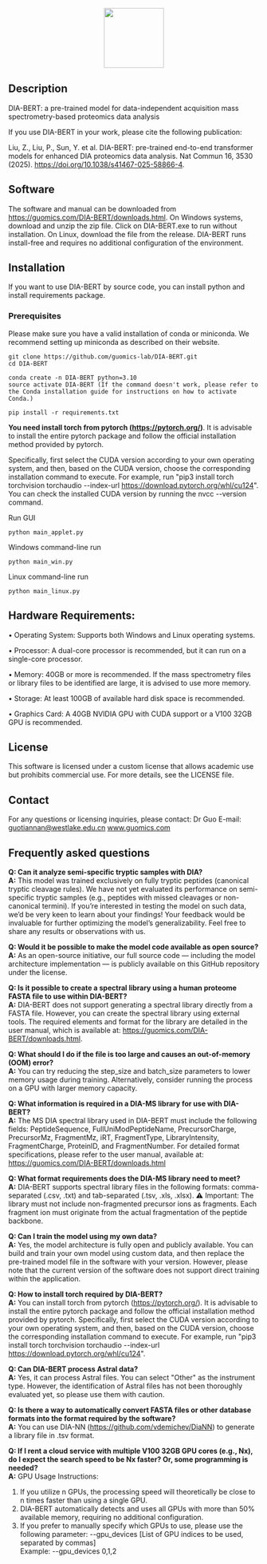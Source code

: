 
<p align="center" style="margin-bottom: 0px !important;">
  <img src=https://github.com/user-attachments/assets/18c5aebc-ae64-4fa4-8952-2dd5c5abc90a width="120" height="120">
</p>

## Description
DIA-BERT: a pre-trained model for data-independent acquisition mass spectrometry-based proteomics data analysis

If you use DIA-BERT in your work, please cite the following publication:

Liu, Z., Liu, P., Sun, Y. et al. DIA-BERT: pre-trained end-to-end transformer models for enhanced DIA proteomics data analysis. Nat Commun 16, 3530 (2025). https://doi.org/10.1038/s41467-025-58866-4.

## Software
The software and manual can be downloaded from https://guomics.com/DIA-BERT/downloads.html.
On Windows systems, download and unzip the zip file. Click on DIA-BERT.exe to run without installation. 
On Linux, download the file from the release. DIA-BERT runs install-free and requires no additional configuration of the environment. 

## Installation
If you want to use DIA-BERT by source code, you can install python and install requirements package.

### Prerequisites
Please make sure you have a valid installation of conda or miniconda. We recommend setting up miniconda as described on their website.

```shell
git clone https://github.com/guomics-lab/DIA-BERT.git
cd DIA-BERT
```

```shell
conda create -n DIA-BERT python=3.10
source activate DIA-BERT (If the command doesn't work, please refer to the Conda installation guide for instructions on how to activate Conda.)
```

```shell
pip install -r requirements.txt
```


**You need install torch from pytorch (https://pytorch.org/)**. It is advisable to install the entire pytorch package and follow the official installation method provided by pytorch.

Specifically, first select the CUDA version according to your own operating system, and then, based on the CUDA version, choose the corresponding installation command to execute. For example, run "pip3 install torch torchvision torchaudio --index-url https://download.pytorch.org/whl/cu124". You can check the installed CUDA version by running the nvcc --version command.


Run GUI
```shell
python main_applet.py
```

Windows command-line run
```shell
python main_win.py

```
Linux command-line run
```shell
python main_linux.py
```

## Hardware Requirements:
•	Operating System: Supports both Windows and Linux operating systems.

•	Processor: A dual-core processor is recommended, but it can run on a single-core processor.

•	Memory: 40GB or more is recommended. If the mass spectrometry files or library files to be identified are large, it is advised to use more memory.

•	Storage: At least 100GB of available hard disk space is recommended.

•	Graphics Card: A 40GB NVIDIA GPU with CUDA support or a V100 32GB GPU is recommended.

## License
This software is licensed under a custom license that allows academic use but prohibits commercial use. For more details, see the LICENSE file.

## Contact
For any questions or licensing inquiries, please contact:
Dr Guo
E-mail: guotiannan@westlake.edu.cn
www.guomics.com


## Frequently asked questions
**Q: Can it analyze semi-specific tryptic samples with DIA?**  
**A:** This model was trained exclusively on fully tryptic peptides (canonical tryptic cleavage rules). We have not yet evaluated its performance on semi-specific tryptic samples (e.g., peptides with missed cleavages or non-canonical termini).
If you’re interested in testing the model on such data, we’d be very keen to learn about your findings! Your feedback would be invaluable for further optimizing the model’s generalizability. Feel free to share any results or observations with us.

**Q: Would it be possible to make the model code available as open source?**  
**A:** As an open-source initiative, our full source code — including the model architecture implementation — is publicly available on this GitHub repository under the license.

**Q: Is it possible to create a spectral library using a human proteome FASTA file to use within DIA-BERT?**  
**A:** DIA-BERT does not support generating a spectral library directly from a FASTA file. However, you can create the spectral library using external tools. The required elements and format for the library are detailed in the user manual, which is available at: https://guomics.com/DIA-BERT/downloads.html.

**Q: What should I do if the file is too large and causes an out-of-memory (OOM) error?**  
**A:** You can try reducing the step_size and batch_size parameters to lower memory usage during training. Alternatively, consider running the process on a GPU with larger memory capacity.

**Q: What information is required in a DIA-MS library for use with DIA-BERT?**  
**A:** The MS DIA spectral library used in DIA-BERT must include the following fields: PeptideSequence, FullUniModPeptideName, PrecursorCharge, PrecursorMz, FragmentMz, iRT, FragmentType, LibraryIntensity, FragmentCharge, ProteinID, and FragmentNumber.
For detailed format specifications, please refer to the user manual, available at: https://guomics.com/DIA-BERT/downloads.html

**Q: What format requirements does the DIA-MS library need to meet?**  
**A:** DIA-BERT supports spectral library files in the following formats: comma-separated (.csv, .txt) and tab-separated (.tsv, .xls, .xlsx).
⚠️ Important: The library must not include non-fragmented precursor ions as fragments. Each fragment ion must originate from the actual fragmentation of the peptide backbone.

**Q: Can I train the model using my own data?**  
**A:** Yes, the model architecture is fully open and publicly available. You can build and train your own model using custom data, and then replace the pre-trained model file in the software with your version.
However, please note that the current version of the software does not support direct training within the application.

**Q: How to install torch required by DIA-BERT?**  
**A:** You can install torch from pytorch (https://pytorch.org/). It is advisable to install the entire pytorch package and follow the official installation method provided by pytorch. Specifically, first select the CUDA version according to your own operating system, and then, based on the CUDA version, choose the corresponding installation command to execute. For example, run "pip3 install torch torchvision torchaudio --index-url https://download.pytorch.org/whl/cu124".

**Q: Can DIA-BERT process Astral data?**  
**A:** Yes, it can process Astral files. You can select "Other" as the instrument type. However, the identification of Astral files has not been thoroughly evaluated yet, so please use them with caution.

**Q: Is there a way to automatically convert FASTA files or other database formats into the format required by the software?**  
**A:** You can use DIA-NN (https://github.com/vdemichev/DiaNN) to generate a library file in .tsv format.

**Q: If I rent a cloud service with multiple V100 32GB GPU cores (e.g., Nx), do I expect the search speed to be Nx faster? Or, some programming is needed?**  
**A:** GPU Usage Instructions:  
1. If you utilize n GPUs, the processing speed will theoretically be close to n times faster than using a single GPU.  
2. DIA-BERT automatically detects and uses all GPUs with more than 50% available memory, requiring no additional configuration.  
3. If you prefer to manually specify which GPUs to use, please use the following parameter: --gpu_devices [List of GPU indices to be used, separated by commas]  
   Example: --gpu_devices 0,1,2
